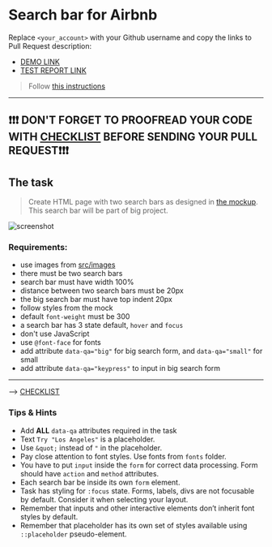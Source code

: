 # Search bar for Airbnb
Replace `<your_account>` with your Github username and copy the links to Pull Request description:
- [DEMO LINK](https://ViraMMM.github.io/layout_search-bar-airbnb/)
- [TEST REPORT LINK](https://ViraMMM.github.io/layout_search-bar-airbnb/report/html_report/)

> Follow [this instructions](https://mate-academy.github.io/layout_task-guideline/#how-to-solve-the-layout-tasks-on-github)

___

## ❗️❗️❗️ DON'T FORGET TO PROOFREAD YOUR CODE WITH [CHECKLIST](https://github.com/mate-academy/layout_search-bar-airbnb/blob/master/checklist.md) BEFORE SENDING YOUR PULL REQUEST❗️❗️❗️

## The task
> Create HTML page with two search bars as designed in [the mockup](https://www.figma.com/file/kf3AWulK9elrNk34wtpjPw/Airbnb-Search-bar?node-id=0%3A1). This search bar will be part of big project.

![screenshot](./references/search-bar-example.png)

### Requirements:
- use images from [src/images](src/images)
- there must be two search bars
- search bar must have width 100%
- distance between two search bars must be 20px
- the big search bar must have top indent 20px
- follow styles from the mock
- default `font-weight` must be 300
- a search bar has 3 state default, `hover` and `focus`
- don't use JavaScript
- use `@font-face` for fonts
- add attribute `data-qa="big"` for big search form, and `data-qa="small"` for small
- add attribute `data-qa="keypress"` to input in big search form
---
--> [CHECKLIST](https://github.com/mate-academy/layout_search-bar-airbnb/blob/master/checklist.md)

### Tips & Hints
- Add **ALL** `data-qa` attributes required in the task
- Text `Try "Los Angeles"` is a placeholder.
- Use `&quot;` instead of `"` in the placeholder.
- Pay close attention to font styles. Use fonts from `fonts` folder.
- You have to put `input` inside the `form` for correct data processing. Form should have `action` and `method`
attributes.
- Each search bar be inside its own `form` element.
- Task has styling for `:focus` state. Forms, labels, divs are not focusable by default. Consider it when selecting your
layout.
- Remember that inputs and other interactive elements don’t inherit font styles by default.
- Remember that placeholder has its own set of styles available using `::placeholder` pseudo-element.


